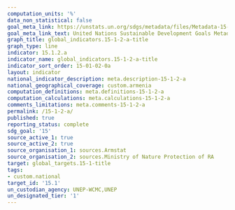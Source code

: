 ```yaml
---
computation_units: '%'
data_non_statistical: false
goal_meta_link: https://unstats.un.org/sdgs/metadata/files/Metadata-15-01-02.pdf
goal_meta_link_text: United Nations Sustainable Development Goals Metadata (pdf 456kB)
graph_title: global_indicators.15-1-2-a-title
graph_type: line
indicator: 15.1.2.a
indicator_name: global_indicators.15-1-2-a-title
indicator_sort_order: 15-01-02-0a
layout: indicator
national_indicator_description: meta.description-15-1-2-a
national_geographical_coverage: custom.armenia
computation_definitions: meta.definitions-15-1-2-a
computation_calculations: meta.calculations-15-1-2-a
comments_limitations: meta.comments-15-1-2-a
permalink: /15-1-2-a/
published: true
reporting_status: complete
sdg_goal: '15'
source_active_1: true
source_active_2: true
source_organisation_1: sources.Armstat
source_organisation_2: sources.Ministry of Nature Protection of RA
target: global_targets.15-1-title
tags:
- custom.national
target_id: '15.1'
un_custodian_agency: UNEP-WCMC,UNEP
un_designated_tier: '1'
---
```

